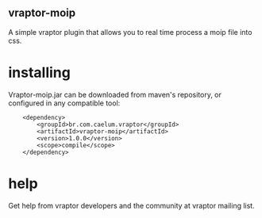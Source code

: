 ## vraptor-moip

A simple vraptor plugin that allows you to real time process a moip file into css.

# installing

Vraptor-moip.jar can be downloaded from maven's repository, or configured in any compatible tool:

		<dependency>
			<groupId>br.com.caelum.vraptor</groupId>
			<artifactId>vraptor-moip</artifactId>
			<version>1.0.0</version>
			<scope>compile</scope>
		</dependency>
		
# help

Get help from vraptor developers and the community at vraptor mailing list.
